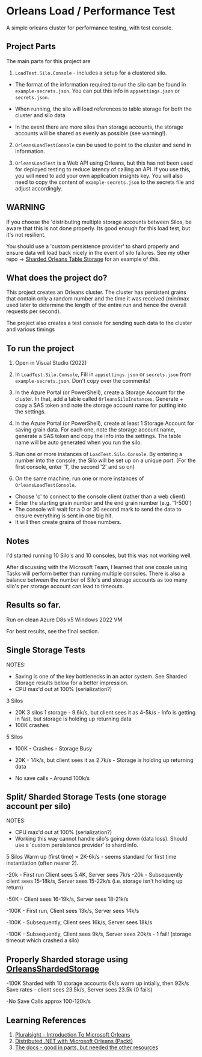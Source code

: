 # Orleans Load / Performance Test

A simple orleans cluster for performance testing, with test console.

## Project Parts

The main parts for this project are

1. `LoadTest.Silo.Console` - includes a setup for a clustered silo. 

- The format of the information required to run the silo can be found in `example-secrets.json`. You can put this info in `appsettings.json` or `secrets.json`.

- When running, the silo will load references to table storage for both the cluster and silo data

- In the event there are more silos than storage accounts, the storage accounts will be shared as evenly as possible (see warning!).

2. `OrleansLoadTestConsole` can be used to point to the cluster and send in information.

3. `OrleansLoadTest` is a Web API using Orleans, but this has not been used for deployed testing to reduce latency of calling an API. If you use this, you will need to add your own application insights key. 
You will also need to copy the content of `example-secrets.json` to the secrets file and adjust accordingly.

## WARNING

If you choose the 'distributing multiple storage accounts between Silos, be aware that this is not done properly. Its good enough for this load test, but it's not resilient. 

You should use a 'custom persistence provider' to shard properly and ensure data will load back nicely in the event of silo failures. See my other repo -> [Sharded Orleans Table Storage](https://github.com/JsAndDotNet/OrleansShardedTableStorage) for an example of this.

## What does the project do?

This project creates an Orleans cluster. The cluster has persistent grains that contain only a random number and the time it was received (min/max used later to determine the length of the entire run and hence the overall requests per second).

The project also creates a test console for sending such data to the cluster and various timings

## To run the project

1. Open in Visual Studio (2022)
2. In `LoadTest.Silo.Console`, Fill in `appsettings.json` or `secrets.json` from `example-secrets.json`. Don't copy over the comments!

3. In the Azure Portal (or PowerShell), create a Storage Account for the cluster. In that, add a table called `OrleansSiloInstances`. Generate + copy a SAS token and note the storage account name for putting into the settings.

4. In the Azure Portal (or PowerShell), create at least 1 Storage Account for saving grain data. For each one, note the storage account name, generate a SAS token and copy the info into the settings. The table name will be auto generated when you run the silo. 

5. Run one or more instances of `LoadTest.Silo.Console`. By entering a number into the console, the Silo will be set up on a unique port. (For the first console, enter '1', the second '2' and so on)

6. On the same machine, run one or more instances of `OrleansLoadTestConsole`. 

- Choose 'c' to connect to the console client (rather than a web client)
- Enter the starting grain number and the end grain number (e.g. '1-500')
- The console will wait for a 0 or 30 second mark to send the data to ensure everything is sent in one big hit. 
- It will then create grains of those numbers.


## Notes

I'd started running 10 Silo's and 10 consoles, but this was not working well. 

After discussing with the Microsoft Team, I learned that one cosole using Tasks will perform better than running multiple consoles. There is also a balance between the number of Silo's and storage accounts as too many silo's per storage account can lead to timeouts.

## Results so far.

Run on clean Azure D8s v5 Windows 2022 VM

For best results, see the final section.

## Single Storage Tests

NOTES: 
- Saving is one of the key bottlenecks in an actor system. See Sharded Storage results below for a better impression.
- CPU max'd out at 100% (serialization?)

3 Silos
- 20K 3 silos 1 storage - 9.6k/s, but client sees it as 4-5k/s - Info is getting in fast, but storage is holding up returning data
- 100K crashes

5 Silos
- 100K - Crashes - Storage Busy
- 20K - 14k/s, but client sees it as 2.7k/s - Storage is holding up returning data

- No save calls - Around 100k/s


## Split/ Sharded Storage Tests (one storage account per silo)

NOTES: 
- CPU max'd out at 100% (serialization?)
- Working this way cannot handle silo's going down (data loss). Should use a 'custom persistence provider' to shard info.

5 Silos
Warm up (first time) = 2K-6k/s - seems standard for first time instantiation (often nearer 2).

-20k - First run Client sees 5.4K, Server sees 7k/s
-20k - Subsequently client sees 15-18k/s, Server sees 15-22k/s (i.e. storage isn't holiding up return)

-50K - Client sees 16-19k/s, Server sees 18-21k/s

-100K - First run, Client sees 13k/s, Server sees 14k/s

-100K - Subsequently, Client sees 16k/s, Server sees 18k/s

-100K - Subsequently, Client sees 9k/s, Server sees 20k/s - 1 fail! (storage timeout which crashed a silo)

## Properly Sharded storage using [OrleansShardedStorage](https://github.com/JsAndDotNet/OrleansShardedTableStorage)

-100K Sharded with 10 storage accounts 
6k/s warm up intially, then 92k/s
Save rates - client sees 23.5k/s, Server sees 23.5k (0 fails)

-No Save Calls approx 100-120k/s




  ## Learning References

  1. [Pluralsight - Introduction To Microsoft Orleans](https://app.pluralsight.com/library/courses/microsoft-orleans-introduction/table-of-contents)
  2. [Distributed .NET with Microsoft Orleans (Packt)](https://www.packtpub.com/product/distributed-net-with-microsoft-orleans/9781801818971)
  3. [The docs - good in parts, but needed the other resources](https://dotnet.github.io/orleans/docs/index.html)
